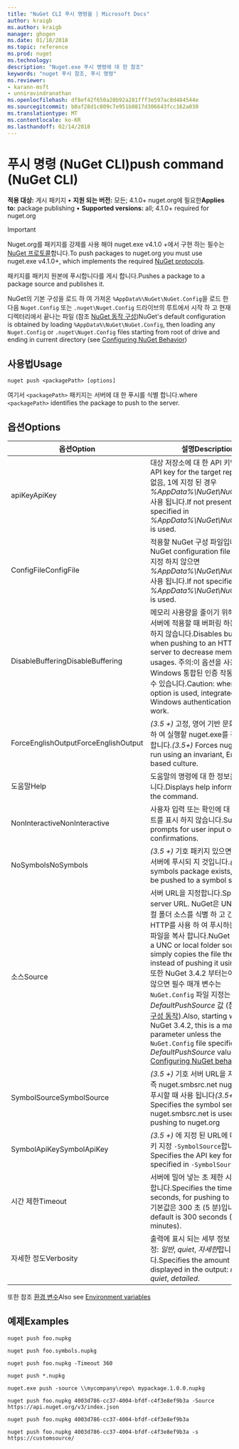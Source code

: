 ```yaml
---
title: "NuGet CLI 푸시 명령을 | Microsoft Docs"
author: kraigb
ms.author: kraigb
manager: ghogen
ms.date: 01/18/2018
ms.topic: reference
ms.prod: nuget
ms.technology: 
description: "Nuget.exe 푸시 명령에 대 한 참조"
keywords: "nuget 푸시 참조, 푸시 명령"
ms.reviewer:
- karann-msft
- unniravindranathan
ms.openlocfilehash: df8ef42f650a20b92a281fff3e597ac8d484544e
ms.sourcegitcommit: b0af28d1c809c7e951b0817d306643fcc162a030
ms.translationtype: MT
ms.contentlocale: ko-KR
ms.lasthandoff: 02/14/2018
---
```

# <a name="push-command-nuget-cli"></a><span data-ttu-id="dfa6e-104">푸시 명령 (NuGet CLI)</span><span class="sxs-lookup"><span data-stu-id="dfa6e-104">push command (NuGet CLI)</span></span>

<span data-ttu-id="dfa6e-105">**적용 대상:** 게시 패키지 &bullet; **지원 되는 버전:** 모든; 4.1.0+ nuget.org에 필요한</span><span class="sxs-lookup"><span data-stu-id="dfa6e-105">**Applies to:** package publishing &bullet; **Supported versions:** all; 4.1.0+ required for nuget.org</span></span>

> [!Important]
> <span data-ttu-id="dfa6e-106">Nuget.org를 패키지를 강제를 사용 해야 nuget.exe v4.1.0 +에서 구현 하는 필수는 [NuGet 프로토콜](../api/nuget-protocols.md)합니다.</span><span class="sxs-lookup"><span data-stu-id="dfa6e-106">To push packages to nuget.org you must use nuget.exe v4.1.0+, which implements the required [NuGet protocols](../api/nuget-protocols.md).</span></span>

<span data-ttu-id="dfa6e-107">패키지를 패키지 원본에 푸시합니다를 게시 합니다.</span><span class="sxs-lookup"><span data-stu-id="dfa6e-107">Pushes a package to a package source and publishes it.</span></span>

<span data-ttu-id="dfa6e-108">NuGet의 기본 구성을 로드 하 여 가져온 `%AppData%\NuGet\NuGet.Config`을 로드 한 다음 `Nuget.Config` 또는 `.nuget\Nuget.Config` 드라이브의 루트에서 시작 하 고 현재 디렉터리에서 끝나는 파일 (참조 [NuGet 동작 구성](../consume-packages/configuring-nuget-behavior.md))</span><span class="sxs-lookup"><span data-stu-id="dfa6e-108">NuGet's default configuration is obtained by loading `%AppData%\NuGet\NuGet.Config`, then loading any `Nuget.Config` or `.nuget\Nuget.Config` files starting from root of drive and ending in current directory (see [Configuring NuGet Behavior](../consume-packages/configuring-nuget-behavior.md))</span></span>

## <a name="usage"></a><span data-ttu-id="dfa6e-109">사용법</span><span class="sxs-lookup"><span data-stu-id="dfa6e-109">Usage</span></span>

```cli
nuget push <packagePath> [options]
```

<span data-ttu-id="dfa6e-110">여기서 `<packagePath>` 패키지는 서버에 대 한 푸시를 식별 합니다.</span><span class="sxs-lookup"><span data-stu-id="dfa6e-110">where `<packagePath>` identifies the package to push to the server.</span></span>

## <a name="options"></a><span data-ttu-id="dfa6e-111">옵션</span><span class="sxs-lookup"><span data-stu-id="dfa6e-111">Options</span></span>

| <span data-ttu-id="dfa6e-112">옵션</span><span class="sxs-lookup"><span data-stu-id="dfa6e-112">Option</span></span> | <span data-ttu-id="dfa6e-113">설명</span><span class="sxs-lookup"><span data-stu-id="dfa6e-113">Description</span></span> |
| --- | --- |
| <span data-ttu-id="dfa6e-114">apiKey</span><span class="sxs-lookup"><span data-stu-id="dfa6e-114">ApiKey</span></span> | <span data-ttu-id="dfa6e-115">대상 저장소에 대 한 API 키입니다.</span><span class="sxs-lookup"><span data-stu-id="dfa6e-115">The API key for the target repository.</span></span> <span data-ttu-id="dfa6e-116">없음, 1에 지정 된 경우 *%AppData%\NuGet\NuGet.Config* 사용 됩니다.</span><span class="sxs-lookup"><span data-stu-id="dfa6e-116">If not present,  the one specified in *%AppData%\NuGet\NuGet.Config* is used.</span></span> |
| <span data-ttu-id="dfa6e-117">ConfigFile</span><span class="sxs-lookup"><span data-stu-id="dfa6e-117">ConfigFile</span></span> | <span data-ttu-id="dfa6e-118">적용할 NuGet 구성 파일입니다.</span><span class="sxs-lookup"><span data-stu-id="dfa6e-118">The NuGet configuration file to apply.</span></span> <span data-ttu-id="dfa6e-119">지정 하지 않으면 *%AppData%\NuGet\NuGet.Config* 사용 됩니다.</span><span class="sxs-lookup"><span data-stu-id="dfa6e-119">If not specified, *%AppData%\NuGet\NuGet.Config* is used.</span></span> |
| <span data-ttu-id="dfa6e-120">DisableBuffering</span><span class="sxs-lookup"><span data-stu-id="dfa6e-120">DisableBuffering</span></span> | <span data-ttu-id="dfa6e-121">메모리 사용량을 줄이기 위해 http (s) 서버에 적용할 때 버퍼링 하는 데 사용 하지 않습니다.</span><span class="sxs-lookup"><span data-stu-id="dfa6e-121">Disables buffering when pushing to an HTTP(s) server to decrease memory usages.</span></span> <span data-ttu-id="dfa6e-122">주의:이 옵션을 사용 Windows 통합된 인증 작동 하지 않을 수 있습니다.</span><span class="sxs-lookup"><span data-stu-id="dfa6e-122">Caution: when this option is used, integrated Windows authentication might not work.</span></span> |
| <span data-ttu-id="dfa6e-123">ForceEnglishOutput</span><span class="sxs-lookup"><span data-stu-id="dfa6e-123">ForceEnglishOutput</span></span> | <span data-ttu-id="dfa6e-124">*(3.5 +)*  고정, 영어 기반 문화권을 사용 하 여 실행할 nuget.exe를 강제로 수행 합니다.</span><span class="sxs-lookup"><span data-stu-id="dfa6e-124">*(3.5+)* Forces nuget.exe to run using an invariant, English-based culture.</span></span> |
| <span data-ttu-id="dfa6e-125">도움말</span><span class="sxs-lookup"><span data-stu-id="dfa6e-125">Help</span></span> | <span data-ttu-id="dfa6e-126">도움말의 명령에 대 한 정보를 표시 합니다.</span><span class="sxs-lookup"><span data-stu-id="dfa6e-126">Displays help information for the command.</span></span> |
| <span data-ttu-id="dfa6e-127">NonInteractive</span><span class="sxs-lookup"><span data-stu-id="dfa6e-127">NonInteractive</span></span> | <span data-ttu-id="dfa6e-128">사용자 입력 또는 확인에 대 한 프롬프트를 표시 하지 않습니다.</span><span class="sxs-lookup"><span data-stu-id="dfa6e-128">Suppresses prompts for user input or confirmations.</span></span> |
| <span data-ttu-id="dfa6e-129">NoSymbols</span><span class="sxs-lookup"><span data-stu-id="dfa6e-129">NoSymbols</span></span> | <span data-ttu-id="dfa6e-130">*(3.5 +)*  기호 패키지 있으면 해당 기호 서버에 푸시되 지 것입니다.</span><span class="sxs-lookup"><span data-stu-id="dfa6e-130">*(3.5+)* If a symbols package exists, it will not be pushed to a symbol server.</span></span> |
| <span data-ttu-id="dfa6e-131">소스</span><span class="sxs-lookup"><span data-stu-id="dfa6e-131">Source</span></span> | <span data-ttu-id="dfa6e-132">서버 URL을 지정합니다.</span><span class="sxs-lookup"><span data-stu-id="dfa6e-132">Specifies the server URL.</span></span> <span data-ttu-id="dfa6e-133">NuGet은 UNC 또는 로컬 폴더 소스를 식별 하 고 간단히 HTTP를 사용 하 여 푸시하는 대신 거기 파일을 복사 합니다.</span><span class="sxs-lookup"><span data-stu-id="dfa6e-133">NuGet identifies a UNC or local folder source and simply copies the file there instead of pushing it using HTTP.</span></span>  <span data-ttu-id="dfa6e-134">또한 NuGet 3.4.2 부터는이 표시 되지 않으면 필수 매개 변수는 `NuGet.Config` 파일 지정는 *DefaultPushSource* 값 (참조 [NuGet 구성 동작](../consume-packages/configuring-nuget-behavior.md)).</span><span class="sxs-lookup"><span data-stu-id="dfa6e-134">Also, starting with NuGet 3.4.2, this is a mandatory parameter unless the `NuGet.Config` file specifies a *DefaultPushSource* value (see [Configuring NuGet behavior](../consume-packages/configuring-nuget-behavior.md)).</span></span> |
| <span data-ttu-id="dfa6e-135">SymbolSource</span><span class="sxs-lookup"><span data-stu-id="dfa6e-135">SymbolSource</span></span> | <span data-ttu-id="dfa6e-136">*(3.5 +)*  기호 서버 URL을 지정 합니다. 즉 nuget.smbsrc.net nuget.org를 푸시할 때 사용 됩니다</span><span class="sxs-lookup"><span data-stu-id="dfa6e-136">*(3.5+)* Specifies the symbol server URL; nuget.smbsrc.net is used when pushing to nuget.org</span></span> |
| <span data-ttu-id="dfa6e-137">SymbolApiKey</span><span class="sxs-lookup"><span data-stu-id="dfa6e-137">SymbolApiKey</span></span> | <span data-ttu-id="dfa6e-138">*(3.5 +)*  에 지정 된 URL에 대 한 API 키 지정 `-SymbolSource`합니다.</span><span class="sxs-lookup"><span data-stu-id="dfa6e-138">*(3.5+)* Specifies the API key for the URL specified in `-SymbolSource`.</span></span> |
| <span data-ttu-id="dfa6e-139">시간 제한</span><span class="sxs-lookup"><span data-stu-id="dfa6e-139">Timeout</span></span> | <span data-ttu-id="dfa6e-140">서버에 밀어 넣는 초 제한 시간을 지정 합니다.</span><span class="sxs-lookup"><span data-stu-id="dfa6e-140">Specifies the timeout, in seconds, for pushing to a server.</span></span> <span data-ttu-id="dfa6e-141">기본값은 300 초 (5 분)입니다.</span><span class="sxs-lookup"><span data-stu-id="dfa6e-141">The default is 300 seconds (5 minutes).</span></span> |
| <span data-ttu-id="dfa6e-142">자세한 정도</span><span class="sxs-lookup"><span data-stu-id="dfa6e-142">Verbosity</span></span> | <span data-ttu-id="dfa6e-143">출력에 표시 되는 세부 정보 수준을 지정: *일반*, *quiet*, *자세한*합니다.</span><span class="sxs-lookup"><span data-stu-id="dfa6e-143">Specifies the amount of detail displayed in the output: *normal*, *quiet*, *detailed*.</span></span> |

<span data-ttu-id="dfa6e-144">또한 참조 [환경 변수](cli-ref-environment-variables.md)</span><span class="sxs-lookup"><span data-stu-id="dfa6e-144">Also see [Environment variables](cli-ref-environment-variables.md)</span></span>

## <a name="examples"></a><span data-ttu-id="dfa6e-145">예제</span><span class="sxs-lookup"><span data-stu-id="dfa6e-145">Examples</span></span>

```cli
nuget push foo.nupkg

nuget push foo.symbols.nupkg

nuget push foo.nupkg -Timeout 360

nuget push *.nupkg

nuget.exe push -source \\mycompany\repo\ mypackage.1.0.0.nupkg

nuget push foo.nupkg 4003d786-cc37-4004-bfdf-c4f3e8ef9b3a -Source https://api.nuget.org/v3/index.json

nuget push foo.nupkg 4003d786-cc37-4004-bfdf-c4f3e8ef9b3a

nuget push foo.nupkg 4003d786-cc37-4004-bfdf-c4f3e8ef9b3a -s https://customsource/
```
